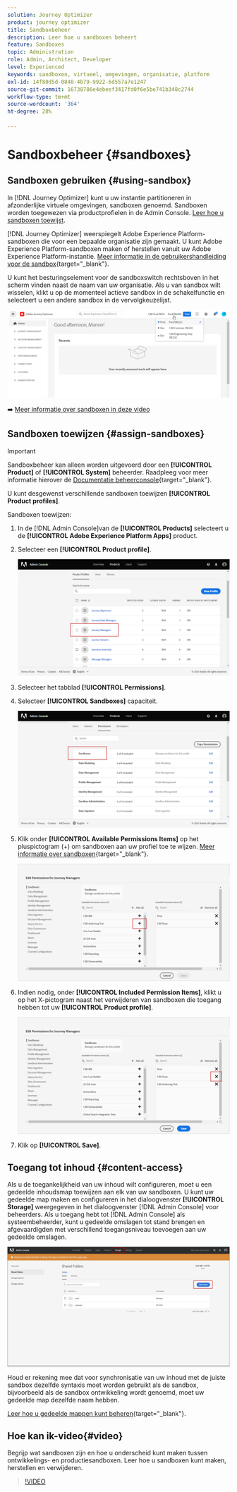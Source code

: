```yaml
---
solution: Journey Optimizer
product: journey optimizer
title: Sandboxbeheer
description: Leer hoe u sandboxen beheert
feature: Sandboxes
topic: Administration
role: Admin, Architect, Developer
level: Experienced
keywords: sandboxen, virtueel, omgevingen, organisatie, platform
exl-id: 14f80d5d-0840-4b79-9922-6d557a7e1247
source-git-commit: 16738786e4ebeef3417fd0f6e5be741b348c2744
workflow-type: tm+mt
source-wordcount: '364'
ht-degree: 28%

---
```


# Sandboxbeheer {#sandboxes}

## Sandboxen gebruiken {#using-sandbox}

In [!DNL Journey Optimizer] kunt u uw instantie partitioneren in afzonderlijke virtuele omgevingen, sandboxen genoemd.
Sandboxen worden toegewezen via productprofielen in de Admin Console. [Leer hoe u sandboxen toewijst](permissions.md#create-product-profile).

[!DNL Journey Optimizer] weerspiegelt Adobe Experience Platform-sandboxen die voor een bepaalde organisatie zijn gemaakt.
U kunt Adobe Experience Platform-sandboxen maken of herstellen vanuit uw Adobe Experience Platform-instantie. [Meer informatie in de gebruikershandleiding voor de sandbox](https://experienceleague.adobe.com/docs/experience-platform/sandbox/ui/user-guide.html){target="_blank"}.

U kunt het besturingselement voor de sandboxswitch rechtsboven in het scherm vinden naast de naam van uw organisatie. Als u van sandbox wilt wisselen, klikt u op de momenteel actieve sandbox in de schakelfunctie en selecteert u een andere sandbox in de vervolgkeuzelijst.

![](assets/sandbox_5.png)

➡️ [Meer informatie over sandboxen in deze video](#video)

## Sandboxen toewijzen {#assign-sandboxes}

>[!IMPORTANT]
>
> Sandboxbeheer kan alleen worden uitgevoerd door een **[!UICONTROL Product]** of **[!UICONTROL System]** beheerder. Raadpleeg voor meer informatie hierover de [Documentatie beheerconsole](https://helpx.adobe.com/enterprise/admin-guide.html/enterprise/using/admin-roles.ug.html){target="_blank"}.

U kunt desgewenst verschillende sandboxen toewijzen **[!UICONTROL Product profiles]**.

Sandboxen toewijzen:

1. In de [!DNL Admin Console]van de **[!UICONTROL Products]** selecteert u de **[!UICONTROL Adobe Experience Platform Apps]** product.

1. Selecteer een **[!UICONTROL Product profile]**.

   ![](assets/sandbox_1.png)

1. Selecteer het tabblad **[!UICONTROL Permissions]**. 

1. Selecteer **[!UICONTROL Sandboxes]** capaciteit.

   ![](assets/sandbox_2.png)

1. Klik onder **[!UICONTROL Available Permissions Items]** op het pluspictogram (+) om sandboxen aan uw profiel toe te wijzen. [Meer informatie over sandboxen](https://experienceleague.adobe.com/docs/experience-platform/sandbox/home.html?lang=nl){target="_blank"}.

   ![](assets/sandbox_3.png)

1. Indien nodig, onder **[!UICONTROL Included Permission Items]**, klikt u op het X-pictogram naast het verwijderen van sandboxen die toegang hebben tot uw **[!UICONTROL Product profile]**.

   ![](assets/sandbox_4.png)

1. Klik op **[!UICONTROL Save]**.

## Toegang tot inhoud {#content-access}

Als u de toegankelijkheid van uw inhoud wilt configureren, moet u een gedeelde inhoudsmap toewijzen aan elk van uw sandboxen. U kunt uw gedeelde map maken en configureren in het dialoogvenster **[!UICONTROL Storage]** weergegeven in het dialoogvenster [!DNL Admin Console] voor beheerders. Als u toegang hebt tot [!DNL Admin Console] als systeembeheerder, kunt u gedeelde omslagen tot stand brengen en afgevaardigden met verschillend toegangsniveau toevoegen aan uw gedeelde omslagen.

![](assets/do-not-localize/content_access.png)

Houd er rekening mee dat voor synchronisatie van uw inhoud met de juiste sandbox dezelfde syntaxis moet worden gebruikt als de sandbox, bijvoorbeeld als de sandbox ontwikkeling wordt genoemd, moet uw gedeelde map dezelfde naam hebben.

[Leer hoe u gedeelde mappen kunt beheren](https://helpx.adobe.com/enterprise/admin-guide.html/enterprise/using/manage-adobe-storage.ug.html){target="_blank"}.

## Hoe kan ik-video{#video}

Begrijp wat sandboxen zijn en hoe u onderscheid kunt maken tussen ontwikkelings- en productiesandboxen. Leer hoe u sandboxen kunt maken, herstellen en verwijderen.

>[!VIDEO](https://video.tv.adobe.com/v/334355?quality=12)
